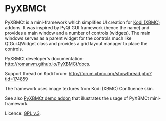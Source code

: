 PyXBMCt
=======

PyXBMCt is a mini-framework which simplifies UI creation for [Kodi (XBMC)](www.kodi.tv) addons.
It was inspired by PyQt GUI framework (hence the name) and provides a main window and a number of controls (widgets).
The main windows serves as a parent widget for the controls much like QtGui.QWidget class and provides a grid layout
manager to place the controls.

PyXBMCt developer's documentation: http://romanvm.github.io/PyXBMCt/docs.

Support thread on Kodi forum: http://forum.xbmc.org/showthread.php?tid=174859

The framework uses image textures from Kodi (XBMC) Confluence skin.

See also [PyXBMCt demo addon](https://github.com/romanvm/pyxbmct.demo) that illustrates the usage of PyXBMCt mini-framework.

Licence: [GPL v.3](http://www.gnu.org/licenses/gpl.html).
